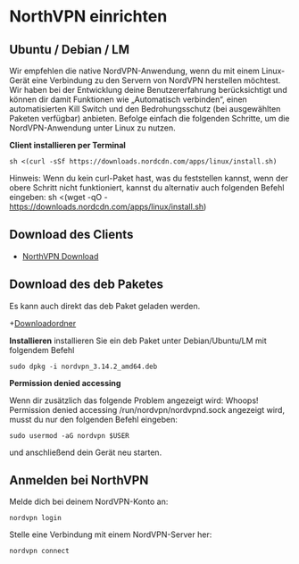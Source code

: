 # NorthVPN einrichten

## Ubuntu / Debian / LM

Wir empfehlen die native NordVPN-Anwendung, wenn du mit einem Linux-Gerät eine Verbindung zu den Servern von NordVPN herstellen möchtest. Wir haben bei der Entwicklung deine Benutzererfahrung berücksichtigt und können dir damit Funktionen wie „Automatisch verbinden“, einen automatisierten Kill Switch und den Bedrohungsschutz (bei ausgewählten Paketen verfügbar) anbieten. Befolge einfach die folgenden Schritte, um die NordVPN-Anwendung unter Linux zu nutzen. 

**Client installieren per Terminal**
```
sh <(curl -sSf https://downloads.nordcdn.com/apps/linux/install.sh)
```  

Hinweis: Wenn du kein curl-Paket hast, was du feststellen kannst, wenn der obere Schritt nicht funktioniert, kannst du alternativ auch folgenden Befehl eingeben:
sh <(wget -qO - https://downloads.nordcdn.com/apps/linux/install.sh)

## Download des Clients
+ [NorthVPN Download](https://nordvpn.com/download/linux/?_gl=1*ogg51s*_gcl_au*MjAwMzUxODU3NS4xNzIxODkwMTcy*_ga*MTYzMTI2NDcxMy4xNzIxODkwMTY3*_ga_LEXMJ1N516*MTcyMTg5MDE2Ny4xLjEuMTcyMTg5MDE4MC41Mi4wLjA.&_ga=2.18084025.1611776307.1721890167-1631264713.1721890167)

## Download des deb Paketes
Es kann auch direkt das deb Paket geladen werden.

+[Downloadordner](https://repo.nordvpn.com/deb/nordvpn/debian/pool/main/)

**Installieren**
installieren Sie ein deb Paket unter Debian/Ubuntu/LM mit folgendem Befehl

```
sudo dpkg -i nordvpn_3.14.2_amd64.deb
```

**Permission denied accessing**

Wenn dir zusätzlich das folgende Problem angezeigt wird: Whoops! Permission denied accessing /run/nordvpn/nordvpnd.sock angezeigt wird, musst du nur den folgenden Befehl eingeben: 
```
sudo usermod -aG nordvpn $USER
```
und anschließend dein Gerät neu starten.

## Anmelden bei NorthVPN

Melde dich bei deinem NordVPN-Konto an:
```
nordvpn login
```

Stelle eine Verbindung mit einem NordVPN-Server her:
```
nordvpn connect
```

